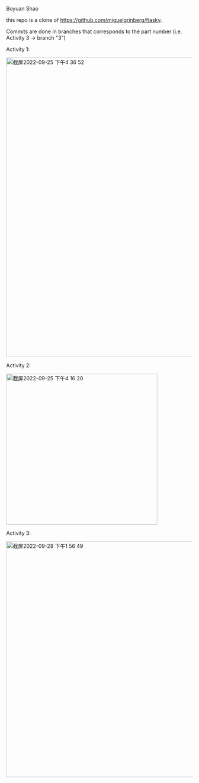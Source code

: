 Boyuan Shao

this repo is a clone of 
https://github.com/miguelgrinberg/flasky. 

Commits are done in branches that corresponds to the part number (i.e. Activity 3 -> branch "3")


Activity 1:

<img width="809" alt="截屏2022-09-25 下午4 36 52" src="https://user-images.githubusercontent.com/59927679/192164950-3d29eeaa-7af6-4b88-bedf-79adc87e608a.png">


Activity 2:

<img width="408" alt="截屏2022-09-25 下午4 16 20" src="https://user-images.githubusercontent.com/59927679/192165172-42c4b083-a048-455b-bffe-6bbb0ba04024.png">

Activity 3:

<img width="637" alt="截屏2022-09-28 下午1 56 49" src="https://user-images.githubusercontent.com/59927679/192854732-aeade1c5-946b-4448-976a-1e6fed557f61.png">

